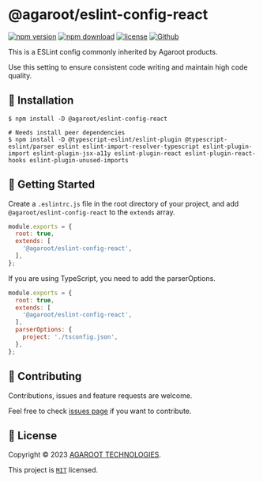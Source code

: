 # @agaroot/eslint-config-react

[![npm version](https://badge.fury.io/js/@agaroot%2Feslint-config-react.svg)](https://www.npmjs.com/package/@agaroot/eslint-config-react)
[![npm download](https://img.shields.io/npm/dm/@agaroot/eslint-config-react.svg)](https://www.npmjs.com/package/@agaroot/eslint-config-react)
[![license](https://img.shields.io/badge/License-MIT-green.svg)](https://github.com/agaroot-technologies/eslint-config/blob/main/packages/react/LICENSE)
[![Github](https://img.shields.io/github/followers/agaroot-technologies?label=Follow&logo=github&style=social)](https://github.com/orgs/agaroot-technologies/followers)

This is a ESLint config commonly inherited by Agaroot products.

Use this setting to ensure consistent code writing and maintain high code quality.

## 🚀 Installation

```shell
$ npm install -D @agaroot/eslint-config-react

# Needs install peer dependencies
$ npm install -D @typescript-eslint/eslint-plugin @typescript-eslint/parser eslint eslint-import-resolver-typescript eslint-plugin-import eslint-plugin-jsx-a11y eslint-plugin-react eslint-plugin-react-hooks eslint-plugin-unused-imports
```

## 👏 Getting Started

Create a `.eslintrc.js` file in the root directory of your project, and add `@agaroot/eslint-config-react` to the `extends` array.

```js
module.exports = {
  root: true,
  extends: [
    '@agaroot/eslint-config-react',
  ],
};
```

If you are using TypeScript, you need to add the parserOptions.

```js
module.exports = {
  root: true,
  extends: [
    '@agaroot/eslint-config-react',
  ],
  parserOptions: {
    project: './tsconfig.json',
  },
};
```

## 🤝 Contributing

Contributions, issues and feature requests are welcome.

Feel free to check [issues page](https://github.com/agaroot-technologies/eslint-config/issues) if you want to contribute.

## 📝 License

Copyright © 2023 [AGAROOT TECHNOLOGIES](https://tech.agaroot.co.jp/).

This project is [```MIT```](https://github.com/agaroot-technologies/eslint-config/blob/main/packages/react/LICENSE) licensed.
